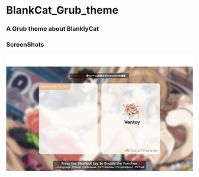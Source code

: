 # BlankCat_Grub_theme
### A Grub theme about BlanklyCat
### ScreenShots
![Screenshot_Ventoy](Screenshot_Ventoy.png)

